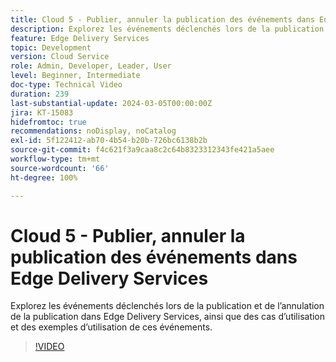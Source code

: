 ```yaml
---
title: Cloud 5 - Publier, annuler la publication des événements dans Edge Delivery Services
description: Explorez les événements déclenchés lors de la publication et de l’annulation de la publication dans Edge Delivery Services, ainsi que des cas d’utilisation et des exemples d’utilisation de ces événements.
feature: Edge Delivery Services
topic: Development
version: Cloud Service
role: Admin, Developer, Leader, User
level: Beginner, Intermediate
doc-type: Technical Video
duration: 239
last-substantial-update: 2024-03-05T00:00:00Z
jira: KT-15083
hidefromtoc: true
recommendations: noDisplay, noCatalog
exl-id: 5f122412-ab70-4b54-b20b-726bc6138b2b
source-git-commit: f4c621f3a9caa8c2c64b8323312343fe421a5aee
workflow-type: tm+mt
source-wordcount: '66'
ht-degree: 100%

---
```


# Cloud 5 - Publier, annuler la publication des événements dans Edge Delivery Services

Explorez les événements déclenchés lors de la publication et de l’annulation de la publication dans Edge Delivery Services, ainsi que des cas d’utilisation et des exemples d’utilisation de ces événements.

>[!VIDEO](https://video.tv.adobe.com/v/3427681?learn=on)
